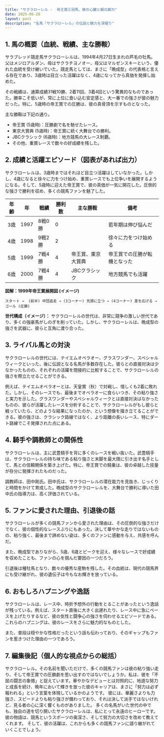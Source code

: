```yaml
---
title: "サクラローレル -  帝王賞三冠馬、鉄の心臓と鋼の脚力"
date: 2025-06-28
layout: post
description: "名馬『サクラローレル』の伝説と魅力を深堀り"
---
```


## 1. 馬の概要（血統、戦績、主な勝鞍）

サラブレッド競走馬サクラローレルは、1994年4月27日生まれの芦毛の牡馬。父はメジロアルダン、母はサクラチヨノオー、母父はマルゼンスキーという、優れた血統を受け継いでいた。競走馬としては、まさに「晩成型」の代表格と言える存在であり、3歳時は目立った活躍はなく、4歳になってから真価を発揮し始めた。

その戦績は、通算成績31戦10勝、2着11回、3着4回という驚異的なものであった。勝率こそ低いが、常に上位に食い込む安定感と、大一番での強さが彼の魅力だった。特に、5歳時の帝王賞での圧勝は、彼の真骨頂を示すものとなった。

主な勝鞍は下記の通り。

* 帝王賞 (5歳時)：圧勝劇で名を馳せたレース。
* 東京大賞典 (5歳時)：帝王賞に続く大舞台での勝利。
* JBCクラシック (6歳時)：地方競馬の大レース制覇。
* その他、重賞レースで数々の好成績を残した。


## 2. 成績と活躍エピソード（図表があれば出力）

サクラローレルは、3歳時まではそれほど目立つ活躍はしていなかった。しかし、4歳になると徐々に力をつけ始め、重賞レースでも上位争いを展開するようになる。そして、5歳時に迎えた帝王賞で、彼の真価が一気に開花した。圧倒的な強さで勝利を収め、多くの競馬ファンを魅了した。

| 年齢 | 年 | 戦績 | 勝利数 | 主な勝鞍 | 備考 |
|---|---|---|---|---|---|
| 3歳 | 1997 | 8戦0勝 | 0 |  | 若年期は伸び悩んだ |
| 4歳 | 1998 | 9戦2勝 | 2 |  | 徐々に力をつけ始める |
| 5歳 | 1999 | 7戦4勝 | 4 | 帝王賞、東京大賞典 | 帝王賞での圧勝が転機となった |
| 6歳 | 2000 | 7戦4勝 | 4 | JBCクラシック | 地方競馬でも活躍 |


**図解：1999年帝王賞展開図 (イメージ)**

```
スタート →  (前半) 中団追走 → (3コーナー) 先頭に立つ → (4コーナー) 差を広げる → ゴール (圧勝)
```

**世代構成（イメージ）：**  サクラローレルの世代は、非常に競争の激しい世代であり、多くの強豪馬がしのぎを削っていた。しかし、サクラローレルは、晩成型の強さを武器に、彼らと互角に渡り合った。


## 3. ライバル馬との対決

サクラローレルの世代には、テイエムオペラオー、グラスワンダー、スペシャルウィークといった、後に伝説となる名馬が多数存在した。彼らとの直接対決は少なかったものの、それぞれの活躍を間接的に比較することで、サクラローレルの強さを際立たせることができる。

例えば、テイエムオペラオーとは、天皇賞（秋）で対戦し、惜しくも2着に敗れた。しかし、そのレースでも、最後までオペラオーに食らいつき、その粘り強さと実力を示した。グラスワンダーやスペシャルウィークとは直接対決はなかったものの、彼らが活躍したレースを分析することで、サクラローレルがもし彼らと戦っていたら、どのような結果になったのか、という想像を掻き立てることができる。彼の強さは、クラシック路線ではなく、より距離の長いレース、特にダート路線でこそ発揮された点にある。


## 4. 騎手や調教師との関係性

サクラローレルは、主に武豊騎手を背に多くのレースを戦い抜いた。武豊騎手は、サクラローレルの持ち味である粘り強さと末脚を最大限に引き出す名手として、馬との信頼関係を築き上げた。特に、帝王賞での騎乗は、彼の卓越した技量が存分に発揮されたものだった。

調教師は、田中剛氏。田中氏は、サクラローレルの潜在能力を見抜き、じっくりと時間をかけて育成した。晩成型のサクラローレルを、大舞台で勝利に導いた田中氏の指導力は、高く評価されている。


## 5. ファンに愛された理由、引退後の話

サクラローレルが多くの競馬ファンから愛された理由は、その圧倒的な強さだけでなく、彼の個性的なレースぶりにもあった。決して華やかな走りではないものの、粘り強く、最後まで諦めない姿は、多くのファンに感動を与え、共感を呼んだ。

また、晩成型でありながら、5歳、6歳とピークを迎え、様々なレースで好成績を収めたことも、ファンの心を掴んだ要因の一つだろう。

引退後は種牡馬となり、数々の優秀な産駒を残した。その血統は、現代の競馬界にも受け継がれ、彼の遺伝子は今もなお輝きを放っている。


## 6. おもしろハプニングや逸話

サクラローレルは、レース中、時折予想外の行動をとることがあったという逸話が残っている。例えば、スタート直後に大きく出遅れたり、レース中に急にペースを上げたりするなど、彼の気性と闘争心の強さを伺わせるエピソードである。これらのハプニングは、彼のレースをさらに魅力的なものとした。

また、普段は穏やかな性格だったという話も伝わっており、そのギャップもファンを惹きつけた理由の一つであろう。


## 7. 編集後記（個人的な視点からの総括）

サクラローレル。その名前を聞いただけで、多くの競馬ファンは彼の粘り強い走り、そして帝王賞での圧勝劇を思い出すのではないでしょうか。私は、彼を「不屈の闘志の象徴」と捉えています。華やかなデビューとは対照的に、地道な努力と成長を続け、晩年において輝きを放った彼のキャリアは、まさに「努力は必ず報われる」という言葉を体現しているかのようです。  彼には、華麗さよりも力強さ、スピードよりも粘り強さが備わっており、それは決して派手ではないけれど、見る者の心に深く響くものがありました。  多くの名馬がいた世代の中でも、独自の道を切り開いたサクラローレルは、私にとって永遠のヒーローです。彼の物語は、競馬というスポーツの奥深さ、そして努力の大切さを改めて教えてくれます。  そして、彼の活躍は、これからも多くの競馬ファンに語り継がれていくことでしょう。
